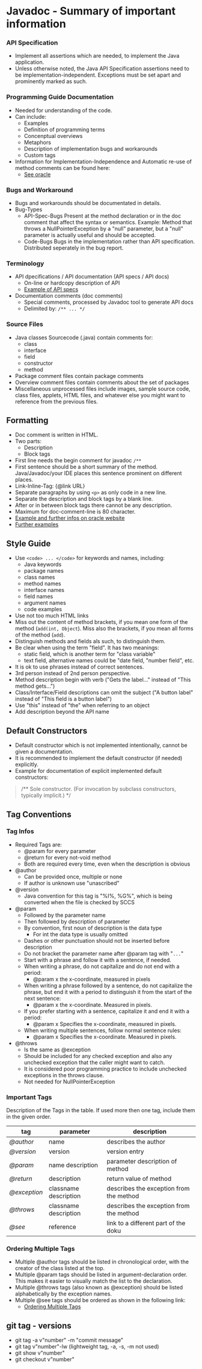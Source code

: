 # Javadoc - Summary of important information #

### API Specification ###

- Implement all assertions which are needed, to implement the Java application.
- Unless otherwise noted, the Java API Specification assertions need to be implementation-independent. Exceptions must be set apart and prominently marked as such.

### Programming Guide Documentation ###

- Needed for understanding of the code.
- Can include:
    * Examples
    * Definition of programming terms
    * Concenptual overviews
    * Metaphors
    * Description of implementation bugs and workarounds
    * Custom tags
- Information for Implementation-Independence and Automatic re-use of method comments can be found here:
    * [See oracle](https://www.oracle.com/technical-resources/articles/java/javadoc-tool.html#implementationindependence)

### Bugs and Workaround ###

- Bugs and workarounds should be documentated in details.
- Bug-Types
    * API-Spec-Bugs
      Present at the method declaration or in the doc comment that affect the syntax or semantics.
      Example: Method that throws a NullPointerException by a "null" parameter, but a "null" parameter is actually useful and should be accepted.
    * Code-Bugs
      Bugs in the implementation rather than API specification. Distributed seperately in the bug report.

### Terminology ###

- API dpecifications / API documentation (API specs / API docs)
    * On-line or hardcopy description of API
    * [Example of API specs](https://docs.oracle.com/javase/7/docs/api/)
- Documentation comments (doc comments)
    * Special comments, processed by Javadoc tool to generate API docs
    * Delimited by: `/** ... */`

### Source Files ###

- Java classes Sourcecode (.java) contain comments for:
    * class
    * interface
    * field
    * constructor
    * method
- Package comment files contain package comments
- Overview comment files contain comments about the set of packages
- Miscellaneous unprocessed files  include images, sample source code, class files, applets, HTML files, and whatever else you might want to reference from the previous files.

## Formatting ###

- Doc comment is written in HTML.
- Two parts:
    * Description
    * Block tags
- First line needs the begin comment for javadoc `/**`
- First sentence should be a short summary of the method. Java/Javadoc/your IDE places this sentence prominent on different places.
- Link-Inline-Tag: {@link URL}
- Separate paragraphs by using `<p>` as only code in a new line.
- Separate the description and block tags by a blank line.
- After or in between block tags there cannot be any description.
- Maximum for doc-comment-line is 80 character.
- [Example and further infos on oracle website](https://www.oracle.com/technical-resources/articles/java/javadoc-tool.html#format)
- [Further examples](https://www.oracle.com/technical-resources/articles/java/javadoc-tool.html#examples)

## Style Guide ##

- Use `<code> ... </code>` for keywords and names, including:
    * Java keywords
    * package names
    * class names
    * method names
    * interface names
    * field names
    * argument names
    * code examples
- Use not too much HTML links
- Miss out the content of method brackets, if you mean one form of the method (`add(int, Object`). Miss also the brackets, if you mean all forms of the method (`add`).
- Distinguish methods and fields als such, to distinguish them.
- Be clear when using the term "field". It has two meanings:
    * static field, which is another term for "class variable"
    * text field, alternative names could be "date field, "number field", etc.
- It is ok to use phrases instead of correct sentences.
- 3rd person instead of 2nd person perspective.
- Method description begin with verb ("Gets the label..." instead of "This method gets...")
- Class/Interface/Field descriptions can omit the subject ("A button label" instead of "This field is a button label")
- Use "this" instead of "the" when referring to an object
- Add description beyond the API name

## Default Constructors ##

- Default constructor which is not implemented intentionally, cannot be given a documentation.
- It is recommended to implement the default constructor (if needed) explicitly.
- Example for documentation of explicit implemented default constructors:
> /**
> Sole constructor. (For invocation by subclass
> constructors, typically implicit.)
> */

## Tag Conventions ##

### Tag Infos ###
- Required Tags are:
    * @param for every parameter
    * @return for every not-void method
    * Both are required every time, even when the description is obvious
- @author
    * Can be provided once, multiple or none
    * If author is unknown use "unascribed"
- @version
    * Java convention for this tag is "%I%, %G%", which is being converted when the file is checked by SCCS
- @param
    * Followed by the parameter name
    * Then followed by description of parameter
    * By convention, first noun of description is the data type
        - For int the data type is usually omitted
    * Dashes or other punctuation should not be inserted before description
    * Do not bracket the parameter name after @param tag with "<code>...</code>"
    * Start with a phrase and follow it with a sentence, if needed.
    * When writing a phrase, do not capitalize and do not end with a period:
        - @param x  the x-coordinate, measured in pixels
    * When writing a phrase followed by a sentence, do not capitalize the phrase, but end it with a period to distinguish it from the start of the next sentence:
        - @param x  the x-coordinate. Measured in pixels.
    * If you prefer starting with a sentence, capitalize it and end it with a period:
        - @param x  Specifies the x-coordinate, measured in pixels.
    * When writing multiple sentences, follow normal sentence rules:
        - @param x  Specifies the x-coordinate. Measured in pixels.
- @throws
    * Is the same as @exception
    * Should be included for any checked exception and also any unchecked exception that the caller might want to catch.
    * It is considered poor programming practice to include unchecked exceptions in the throws clause.
    * Not needed for NullPointerException

### Important Tags ###
Description of the Tags in the table.
If used more then one tag, include them in the given order.

| tag | parameter | description |
|---|---|---|
| *@author* | name | describes the author|
| *@version* | version | version entry |
| *@param* | name description | parameter description of method |
| *@return* | description | return value of method |
| *@exception* | classname description | describes the exception from the method|
| *@throws* | classname description | describes the exception from the method|
| *@see* | reference | link to a different part of the doku |

### Ordering Multiple Tags ###
- Multiple @author tags should be listed in chronological order, with the creator of the class listed at the top.
- Multiple @param tags should be listed in argument-declaration order. This makes it easier to visually match the list to the declaration.
- Multiple @throws tags (also known as @exception) should be listed alphabetically by the exception names.
- Multiple @see tags should be ordered as shown in the following link:
    * [Ordering Multiple Tags](https://www.oracle.com/technical-resources/articles/java/javadoc-tool.html#orderingmultipletags)

## git tag - versions ##
- git tag -a v"number" -m "commit message"
- git tag v"number"-lw (lightweight tag, -a, -s, -m not used)
- git show v"number"
- git checkout v"number"
